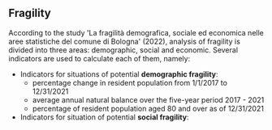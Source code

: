 ## Fragility
According to the study 'La fragilità demografica, sociale ed economica nelle aree statistiche del comune di Bologna' (2022),  analysis of fragility is divided into three areas: demographic, social and economic. Several indicators are used to calculate each of them, namely:
- Indicators for situations of potential **demographic fragility**:
  - percentage change in resident population from 1/1/2017 to 12/31/2021
  - average annual natural balance over the five-year period 2017 - 2021
  - percentage of resident population aged 80 and over as of 12/31/2021
- Indicators for situation of potential **social fragility**:
